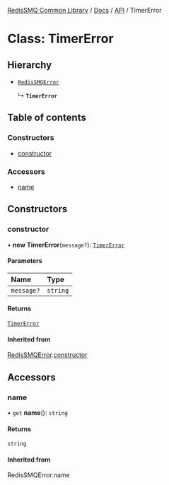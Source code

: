 [RedisSMQ Common Library](../../../README.md) / [Docs](../../README.md) / [API](../README.md) / TimerError

# Class: TimerError

## Hierarchy

- [`RedisSMQError`](RedisSMQError.md)

  ↳ **`TimerError`**

## Table of contents

### Constructors

- [constructor](TimerError.md#constructor)

### Accessors

- [name](TimerError.md#name)

## Constructors

### constructor

• **new TimerError**(`message?`): [`TimerError`](TimerError.md)

#### Parameters

| Name | Type |
| :------ | :------ |
| `message?` | `string` |

#### Returns

[`TimerError`](TimerError.md)

#### Inherited from

[RedisSMQError](RedisSMQError.md).[constructor](RedisSMQError.md#constructor)

## Accessors

### name

• `get` **name**(): `string`

#### Returns

`string`

#### Inherited from

RedisSMQError.name
